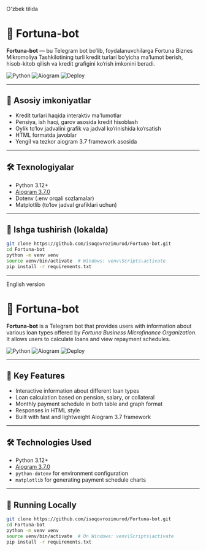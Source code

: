 O'zbek tilida
# 🤖 Fortuna-bot

**Fortuna-bot** — bu Telegram bot bo‘lib, foydalanuvchilarga Fortuna Biznes Mikromoliya Tashkilotining turli kredit turlari bo‘yicha ma’lumot berish, hisob-kitob qilish va kredit grafigini ko‘rish imkonini beradi.

![Python](https://img.shields.io/badge/Python-3.12%2B-blue)
![Aiogram](https://img.shields.io/badge/Aiogram-3.7.0-blue)
![Deploy](https://img.shields.io/badge/Deploy-Railway-green)

---

## 🔧 Asosiy imkoniyatlar

- Kredit turlari haqida interaktiv ma'lumotlar
- Pensiya, ish haqi, garov asosida kredit hisoblash
- Oylik to‘lov jadvalini grafik va jadval ko‘rinishida ko‘rsatish
- HTML formatda javoblar
- Yengil va tezkor aiogram 3.7 framework asosida

---

## 🛠 Texnologiyalar

- Python 3.12+
- [Aiogram 3.7.0](https://docs.aiogram.dev/)
- Dotenv (.env orqali sozlamalar)
- Matplotlib (to‘lov jadval grafiklari uchun)

---

## 🚀 Ishga tushirish (lokalda)

```bash
git clone https://github.com/isoqovrozimurod/Fortuna-bot.git
cd Fortuna-bot
python -m venv venv
source venv/bin/activate  # Windows: venv\Scripts\activate
pip install -r requirements.txt
```
*********************************************************

English version
# 🤖 Fortuna-bot

**Fortuna-bot** is a Telegram bot that provides users with information about various loan types offered by *Fortuna Business Microfinance Organization*. It allows users to calculate loans and view repayment schedules.

![Python](https://img.shields.io/badge/Python-3.12%2B-blue)
![Aiogram](https://img.shields.io/badge/Aiogram-3.7.0-blue)
![Deploy](https://img.shields.io/badge/Deploy-Railway-green)

---

## 🔧 Key Features

- Interactive information about different loan types
- Loan calculation based on pension, salary, or collateral
- Monthly payment schedule in both table and graph format
- Responses in HTML style
- Built with fast and lightweight Aiogram 3.7 framework

---

## 🛠 Technologies Used

- Python 3.12+
- [Aiogram 3.7.0](https://docs.aiogram.dev/)
- `python-dotenv` for environment configuration
- `matplotlib` for generating payment schedule charts

---

## 🚀 Running Locally

```bash
git clone https://github.com/isoqovrozimurod/Fortuna-bot.git
cd Fortuna-bot
python -m venv venv
source venv/bin/activate  # On Windows: venv\Scripts\activate
pip install -r requirements.txt
```
